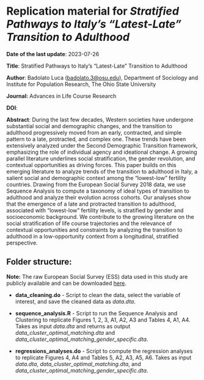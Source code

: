# Replication material for *Stratified Pathways to Italy’s “Latest-Late” Transition to Adulthood*

**Date of the last update**: 2023-07-26

**Title**: Stratified Pathways to Italy’s “Latest-Late” Transition to Adulthood

**Author**: Badolato Luca (badolato.3@osu.edu), Department of Sociology and Institute for Population Research, The Ohio State University

**Journal:** Advances in Life Course Research

**DOI**: 

**Abstract**:
During the last few decades, Western societies have undergone substantial social and demographic changes, and the transition to adulthood progressively moved from an early, contracted, and simple pattern to a late, protracted, and complex one. These trends have been extensively analyzed under the Second Demographic Transition framework, emphasizing the role of individual agency and ideational change. A growing parallel literature underlines social stratification, the gender revolution, and contextual opportunities as driving forces. This paper builds on this emerging literature to analyze trends of the transition to adulthood in Italy, a salient social and demographic context among the “lowest-low” fertility countries. Drawing from the European Social Survey 2018 data, we use Sequence Analysis to compute a taxonomy of ideal types of transition to adulthood and analyze their evolution across cohorts. Our analyses show that the emergence of a late and protracted transition to adulthood, associated with “lowest-low” fertility levels, is stratified by gender and socioeconomic background. We contribute to the growing literature on the social stratification of life course trajectories and the relevance of contextual opportunities and constraints by analyzing the transition to adulthood in a low-opportunity context from a longitudinal, stratified perspective.

## Folder structure:

**Note:** The raw European Social Survey (ESS) data used in this study are publicly available and can be downloaded [here](https://ess-search.nsd.no/en/study/bdc7c350-1029-4cb3-9d5e-53f668b8fa74). 

* **data_cleaning.do** - Script to clean the data, select the variable of interest, and save the cleaned data as *data.dta*. 
   
* **sequence_analysis.R** - Script to run the Sequence Analysis and Clustering to replicate Figures 1, 2, 3, A1, A2, A3 and Tables 4, A1, A4. Takes as input *data.dta* and returns as output *data_cluster_optimal_matching.dta* and *data_cluster_optimal_matching_gender_specific.dta*.

* **regressions_analyses.do** - Script to compute the regression analyses to replicate Figures 4, A4 and Tables 5, A2, A3, A5, A6. Takes as input *data.dta*, *data_cluster_optimal_matching.dta*, and *data_cluster_optimal_matching_gender_specific.dta*. 
